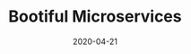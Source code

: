 ---
date: '2020-04-21'
description: 'Microservices in Spring

  '
lastmod: '2020-05-19'
readme: true
repo: https://github.com/joshlong/bootiful-microservices
summary:
- Microservices in Spring
tags:
- Spring
- Microservices
- Spring Boot
team:
- Josh Long
title: Bootiful Microservices
topics:
- Spring
- Microservices
---